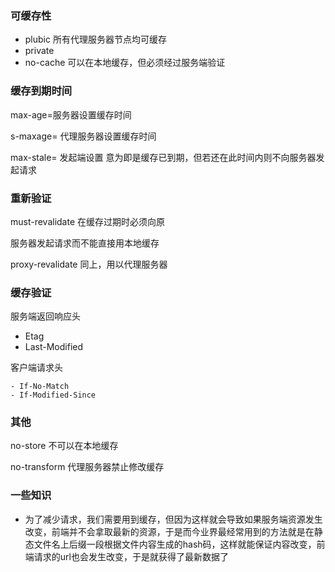 ### 可缓存性

- plubic 所有代理服务器节点均可缓存
- private 
- no-cache 可以在本地缓存，但必须经过服务端验证

### 缓存到期时间

max-age=<seconds>服务器设置缓存时间

s-maxage=<seconds> 代理服务器设置缓存时间

max-stale=<seconds> 发起端设置 意为即是缓存已到期，但若还在此时间内则不向服务器发起请求

### 重新验证

must-revalidate 在缓存过期时必须向原

服务器发起请求而不能直接用本地缓存

proxy-revalidate 同上，用以代理服务器

### 缓存验证

服务端返回响应头

- Etag
- Last-Modified

客户端请求头

	- If-No-Match
	- If-Modified-Since

### 其他

no-store 不可以在本地缓存

no-transform 代理服务器禁止修改缓存



### 一些知识

- 为了减少请求，我们需要用到缓存，但因为这样就会导致如果服务端资源发生改变，前端并不会拿取最新的资源，于是而今业界最经常用到的方法就是在静态文件名上后缀一段根据文件内容生成的hash码，这样就能保证内容改变，前端请求的url也会发生改变，于是就获得了最新数据了 